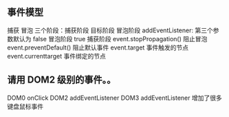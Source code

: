 ##  事件模型
捕获
冒泡
三个阶段：捕获阶段  目标阶段  冒泡阶段
addEventListener: 第三个参数默认为   false 冒泡阶段    true 捕获阶段
event.stopPropagation()   阻止冒泡
event.preventDefault()    阻止默认事件
event.target  事件触发的节点
event.currenttarget  事件绑定的节点
##  请用 DOM2 级别的事件。。
DOM0   onClick
DOM2  addEventListener
DOM3  addEventListener  增加了很多 键盘鼠标事件